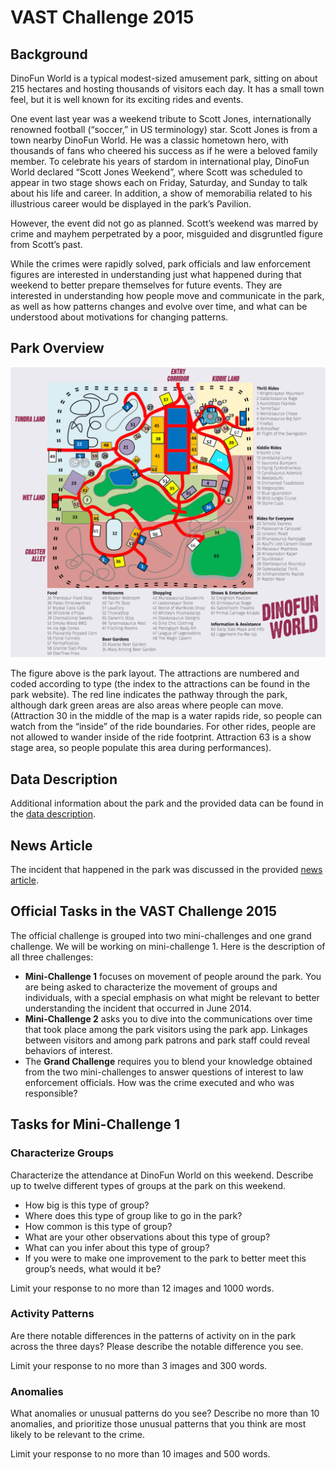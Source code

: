 # VAST Challenge 2015

## Background

DinoFun World is a typical modest-sized amusement park, sitting on about 215 hectares 
and hosting thousands of visitors each day. It has a small town feel, but it is 
well known for its exciting rides and events.

One event last year was a weekend tribute to Scott Jones, internationally 
renowned football (“soccer,” in US terminology) star. Scott Jones is from a town 
nearby DinoFun World. He was a classic hometown hero, with thousands of fans who 
cheered his success as if he were a beloved family member. To celebrate his years 
of stardom in international play, DinoFun World declared “Scott Jones Weekend”, 
where Scott was scheduled to appear in two stage shows each on Friday, Saturday, 
and Sunday to talk about his life and career. In addition, a show of memorabilia 
related to his illustrious career would be displayed in the park’s Pavilion.

However, the event did not go as planned. Scott’s weekend was marred by crime and 
mayhem perpetrated by a poor, misguided and disgruntled figure from Scott’s past.

While the crimes were rapidly solved, park officials and law enforcement figures 
are interested in understanding just what happened during that weekend to better 
prepare themselves for future events. They are interested in understanding how 
people move and communicate in the park, as well as how patterns changes and 
evolve over time, and what can be understood about motivations for changing patterns.


## Park Overview

![park map](docs/figures/parkmap1-1024x944.png)

The figure above is the park layout. The attractions are numbered and coded 
according to type (the index to the attractions can be found in the park website).
The red line indicates the pathway through the park, although dark green areas 
are also areas where people can move. (Attraction 30 in the middle of the map is 
a water rapids ride, so people can watch from the “inside” of the ride boundaries.
For other rides, people are not allowed to wander inside of the ride footprint.
Attraction 63 is a show stage area, so people populate this area during performances).  


## <a name="datadesc"></a>Data Description

Additional information about the park and the provided data can be found in the 
[data description](docs/VastChallenge15_DataDescription.md).


## News Article

The incident that happened in the park was discussed in the provided 
[news article](docs/VastChallenge15_NewsArticle.md).


## Official Tasks in the VAST Challenge 2015

The official challenge is grouped into two mini-challenges and one grand challenge. We will be working on mini-challenge 1. Here is the description 
of all three challenges:
* **Mini-Challenge 1** focuses on movement of people around the park. You are being asked to characterize the movement of groups and individuals, with a special emphasis on what might be relevant to better understanding the incident that occurred in June 2014.
* **Mini-Challenge 2** asks you to dive into the communications over time that took place among the park visitors using the park app. Linkages between visitors and among park patrons and park staff could reveal behaviors of interest.
* The **Grand Challenge** requires you to blend your knowledge obtained from the two mini-challenges to answer questions of interest to law enforcement officials. How was the crime executed and who was responsible?


## Tasks for Mini-Challenge 1

### Characterize Groups

Characterize the attendance at DinoFun World on this weekend. Describe up to twelve different types of groups at the park on this weekend.
* How big is this type of group?
* Where does this type of group like to go in the park?
* How common is this type of group?
* What are your other observations about this type of group?
* What can you infer about this type of group?
* If you were to make one improvement to the park to better meet this group’s needs, what would it be?

Limit your response to no more than 12 images and 1000 words.


### Activity Patterns

Are there notable differences in the patterns of activity on in the park across the three days? 
Please describe the notable difference you see.

Limit your response to no more than 3 images and 300 words.


### Anomalies

What anomalies or unusual patterns do you see? Describe no more than 10 anomalies, and prioritize those unusual patterns that you think are most likely to be relevant to the crime.

Limit your response to no more than 10 images and 500 words.
